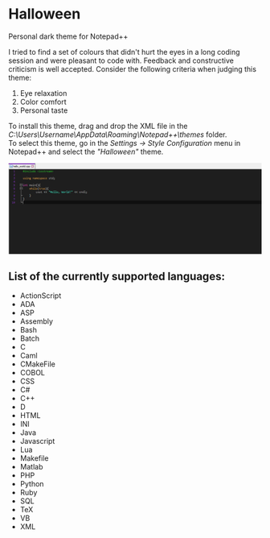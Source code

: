 # Halloween
Personal dark theme for Notepad++

I tried to find a set of colours that didn't hurt the eyes in a long coding session and were pleasant to code with.
Feedback and constructive criticism is well accepted. Consider the following criteria when judging this theme:
1) Eye relaxation
2) Color comfort
3) Personal taste

To install this theme, drag and drop the XML file in the *C:\Users\Username\AppData\Roaming\Notepad++\themes* folder.<br/>
To select this theme,  go in the *Settings -> Style Configuration* menu in Notepad++ and select the *"Halloween"* theme.

![hw_preview](imgs/hw_preview.jpg)

## List of the currently supported languages:
- ActionScript
- ADA
- ASP
- Assembly
- Bash
- Batch
- C
- Caml
- CMakeFile
- COBOL
- CSS
- C#
- C++
- D
- HTML
- INI
- Java
- Javascript
- Lua
- Makefile
- Matlab
- PHP
- Python
- Ruby
- SQL
- TeX
- VB
- XML
